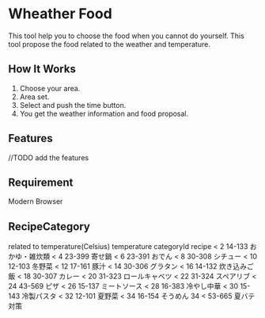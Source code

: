 # Wheather Food

This tool help you to choose the food when you cannot do yourself.
This tool propose the food related to the weather and temperature.

## How It Works
1. Choose your area.
2. Area set.
3. Select and push the time button.
4. You get the weather information and food proposal.

## Features
//TODO add the features

## Requirement
Modern Browser

## RecipeCategory
related to temperature(Celsius)
temperature categoryId recipe
<  2  14-133 おかゆ・雑炊類
<  4  23-399 寄せ鍋
<  6  23-391 おでん
<  8  30-308 シチュー
< 10  12-103 冬野菜
< 12  17-161	豚汁
< 14  30-306 グラタン
< 16  14-132 炊き込みご飯
< 18  30-307 カレー
< 20  31-323 ロールキャベツ
< 22  31-324 スペアリブ
< 24 	43-569 ピザ
< 26  15-137 ミートソース
< 28  16-383 冷やし中華
< 30  15-143 冷製パスタ
< 32  12-101 夏野菜
< 34  16-154 そうめん
34 <  53-665 夏バテ対策
